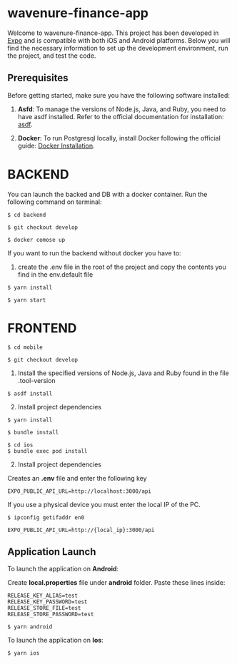 # wavenure-finance-app

Welcome to wavenure-finance-app. This project has been developed in [Expo](https://expo.dev/) and is compatible with both iOS and Android platforms. Below you will find the necessary information to set up the development environment, run the project, and test the code.

## Prerequisites

Before getting started, make sure you have the following software installed:

1. **Asfd**: To manage the versions of Node.js, Java, and Ruby, you need to have asdf installed. Refer to the official documentation for installation: [asdf](https://asdf-vm.com/).

2. **Docker**: To run Postgresql locally, install Docker following the official guide: [Docker Installation](https://docs.docker.com/get-docker/).

# BACKEND

You can launch the backed and DB with a docker container. Run the following command on terminal:

```
$ cd backend
```

```
$ git checkout develop
```

```
$ docker comose up
```

If you want to run the backend without docker you have to:

1. create the .env file in the root of the project and copy the contents you find in the env.default file

```
$ yarn install
```

```
$ yarn start
```

# FRONTEND

```
$ cd mobile
```

```
$ git checkout develop
```

1. Install the specified versions of Node.js, Java and Ruby found in the file .tool-version

```
$ asdf install
```

2. Install project dependencies

```
$ yarn install
```

```
$ bundle install
```

```
$ cd ios
$ bundle exec pod install
```

2. Install project dependencies

Creates an **.env** file and enter the following key

```
EXPO_PUBLIC_API_URL=http://localhost:3000/api
```

If you use a physical device you must enter the local IP of the PC.

```
$ ipconfig getifaddr en0
```

```
EXPO_PUBLIC_API_URL=http://{local_ip}:3000/api
```

## Application Launch

To launch the application on **Android**:

Create **local.properties** file under **android** folder.
Paste these lines inside:

```
RELEASE_KEY_ALIAS=test
RELEASE_KEY_PASSWORD=test
RELEASE_STORE_FILE=test
RELEASE_STORE_PASSWORD=test
```

```
$ yarn android
```

To launch the application on **Ios**:

```
$ yarn ios

```

```

```
